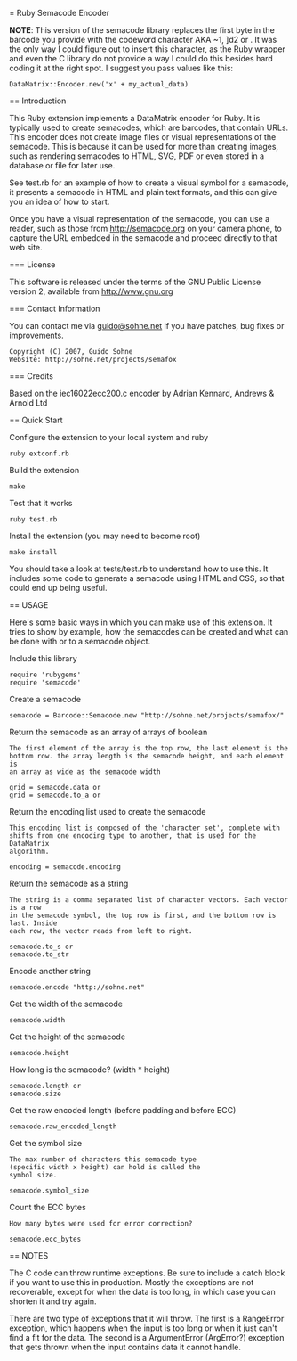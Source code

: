 = Ruby Semacode Encoder

**NOTE**: This version of the semacode library replaces the first byte in the
barcode you provide with the <FNC1> codeword character AKA ~1, ]d2 or <F1>. It
was the only way I could figure out to insert this character, as the Ruby
wrapper and even the C library do not provide a way I could do this besides
hard coding it at the right spot. I suggest you pass values like this:

    DataMatrix::Encoder.new('x' + my_actual_data)

== Introduction

This Ruby extension implements a DataMatrix encoder for Ruby. It is typically
used to create semacodes, which are barcodes, that contain URLs. This encoder
does not create image files or visual representations of the semacode. This is
because it can be used for more than creating images, such as rendering
semacodes to HTML, SVG, PDF or even stored in a database or file for later
use.

See test.rb for an example of how to create a visual symbol for a semacode, it
presents a semacode in HTML and plain text formats, and this can give you an
idea of how to start.

Once you have a visual representation of the semacode, you can use a reader,
such as those from http://semacode.org on your camera phone, to capture the
URL embedded in the semacode and proceed directly to that web site.

=== License

This software is released under the terms of the GNU Public License version 2,
available from <http://www.gnu.org>

=== Contact Information

You can contact me via <guido@sohne.net> if you have patches, bug fixes or
improvements.

    Copyright (C) 2007, Guido Sohne
    Website: http://sohne.net/projects/semafox

=== Credits

Based on the iec16022ecc200.c encoder by Adrian Kennard, Andrews & Arnold Ltd

== Quick Start

Configure the extension to your local system and ruby

    ruby extconf.rb

Build the extension

    make

Test that it works

    ruby test.rb

Install the extension (you may need to become root)

    make install

You should take a look at tests/test.rb to understand how to use this. It
includes some code to generate a semacode using HTML and CSS, so that could
end up being useful.


== USAGE

Here's some basic ways in which you can make use of this extension. It tries
to show by example, how the semacodes can be created and what can be done with
or to a semacode object.


Include this library

    require 'rubygems'
    require 'semacode'

Create a semacode

    semacode = Barcode::Semacode.new "http://sohne.net/projects/semafox/"

Return the semacode as an array of arrays of boolean

    The first element of the array is the top row, the last element is the
    bottom row. the array length is the semacode height, and each element is
    an array as wide as the semacode width

    grid = semacode.data or
    grid = semacode.to_a or

Return the encoding list used to create the semacode

    This encoding list is composed of the 'character set', complete with
    shifts from one encoding type to another, that is used for the DataMatrix
    algorithm.

    encoding = semacode.encoding

Return the semacode as a string

    The string is a comma separated list of character vectors. Each vector is a row
    in the semacode symbol, the top row is first, and the bottom row is last. Inside
    each row, the vector reads from left to right.

    semacode.to_s or
    semacode.to_str

Encode another string

    semacode.encode "http://sohne.net"

Get the width of the semacode

    semacode.width

Get the height of the semacode

    semacode.height

How long is the semacode? (width * height)

    semacode.length or
    semacode.size

Get the raw encoded length (before padding and before ECC)

    semacode.raw_encoded_length

Get the symbol size

    The max number of characters this semacode type
    (specific width x height) can hold is called the
    symbol size.

    semacode.symbol_size

Count the ECC bytes

    How many bytes were used for error correction?

    semacode.ecc_bytes


== NOTES

The C code can throw runtime exceptions. Be sure to include
a catch block if you want to use this in production. Mostly
the exceptions are not recoverable, except for when the data
is too long, in which case you can shorten it and try again.

There are two type of exceptions that it will throw. The first
is a RangeError exception, which happens when the input is too
long or when it just can't find a fit for the data. The second
is a ArgumentError (ArgError?) exception that gets thrown when
the input contains data it cannot handle.
